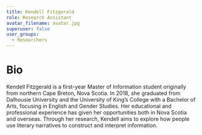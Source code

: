```yaml
---
title: Kendell Fitzgerald
role: Research Assistant
avatar_filename: avatar.jpg
superuser: false
user_groups:
  - Researchers
---
```


# Bio

Kendell Fitzgerald is a first-year Master of Information student originally from northern Cape Breton, Nova Scotia. In 2018, she graduated from Dalhousie University and the University of King’s College with a Bachelor of Arts, focusing in English and Gender Studies. Her educational and professional experience has given her opportunities both in Nova Scotia and overseas. Through her research, Kendell aims to explore how people use literary narratives to construct and interpret information. 

